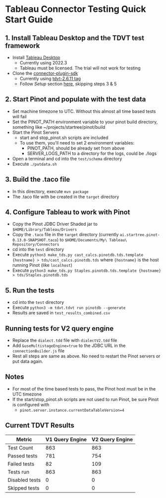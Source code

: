 # Tableau Connector Testing Quick Start Guide

## 1. Install Tableau Desktop and the TDVT test framework
- Install [Tableau Desktop](https://www.tableau.com/products/desktop)
    - Currently using 2022.3
    - Tableau must be licensed. The trial will not work for testing
- Clone the [connector-plugin-sdk](https://github.com/tableau/connector-plugin-sdk)
    - Currently using [tdvt-2.6.11 tag](https://github.com/tableau/connector-plugin-sdk/releases/tag/tdvt-2.6.11) 
    - Follow _Setup_ section [here](https://tableau.github.io/connector-plugin-sdk/docs/tdvt), skipping steps 3 & 5

## 2. Start Pinot and populate with the test data
- Set machine timezone to UTC. Without this almost all time based tests will fail
- Set the PINOT_PATH environment variable to your pinot build directory, something like ~/projects/startree/pinot/build
- Start the Pinot Servers
	- start and stop_pinot.sh scripts are included
	- To use them, you'll need to set 2 environment variables:
		- PINOT_PATH, should be already set from above
		- SERVER_LOGS_PATH to a directory for the logs, could be ./logs
- Open a terminal and cd into the `test/schema` directory
- Execute `./putdata.sh`

## 3. Build the .taco file
- In this directory, execute `mvn package`
- The .taco file with be created in the `target` directory

## 4. Configure Tableau to work with Pinot
- Copy the Pinot JDBC Driver Shaded jar to `$HOME/Library/Tableau/Drivers`
- Copy the `.taco` file in the `target` directory (currently `ai.startree.pinot-0.13.0-SNAPSHOT.taco`) to `$HOME/Documents/My\ Tableau\ Repository/Connectors`
- cd into the `test` directory
- Execute `python3 make_tds.py cast_calcs.pinotdb.tds.template {hostname} > tds/cast_calcs.pinotdb.tds` where `{hostname}` is the host running Pinot (like `localhost`)
- Execute `python3 make_tds.py Staples.pinotdb.tds.template {hostname} > tds/Staples.pinotdb.tds`

## 5. Run the tests
- cd into the `test` directory
- Execute `python3 -m tdvt.tdvt run pinotdb --generate`
- Results are saved in `test_results_combined.csv`


## Running tests for V2 query engine
- Replace the `dialect.tdd` file with `dialectV2.tdd` file
- Add `&useMultistageEngine=true` to the JDBC URL in the `connectionBuilder.js` file
- Rest all steps are same as above. No need to restart the Pinot servers or put data again.

## Notes
- For most of the time based tests to pass, the Pinot host must be in the UTC timezone
- If the start/stop_pinot.sh scripts are not used to run Pinot, be sure Pinot is configured with
    - `pinot.server.instance.currentDataTableVersion=4`

## Current TDVT Results

| Metric          | V1 Query Engine | V2 Query Engine |
|-----------------|-----------------|-----------------|
| Test Count      | 863             | 863             |
| Passed tests    | 781             | 754             |
| Failed tests    | 82              | 109             |
| Tests run       | 863             | 863             |
| Disabled tests  | 0               | 0               |
| Skipped tests   | 0               | 0               |

